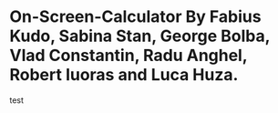 # On-Screen-Calculator By Fabius Kudo, Sabina Stan, George Bolba, Vlad Constantin, Radu Anghel, Robert Iuoras and Luca Huza.


test
